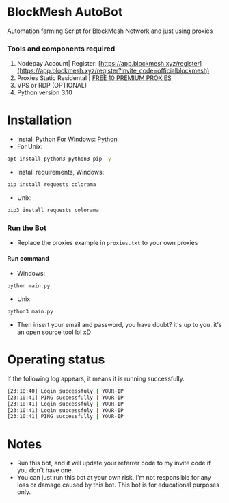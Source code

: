 # BlockMesh AutoBot
Automation farming Script for BlockMesh Network and just using proxies
### Tools and components required
1. Nodepay Account| Register: [https://app.blockmesh.xyz/register](https://app.blockmesh.xyz/register?invite_code=officialblockmesh)
2. Proxies Static Residental | [FREE 10 PREMIUM PROXIES](https://www.webshare.io/?referral_code=p7k7whpdu2jg)
3. VPS or RDP (OPTIONAL)
4. Python version 3.10
# Installation
- Install Python For Windows: [Python](https://www.python.org/ftp/python/3.13.0/python-3.13.0-amd64.exe)
- For Unix:
```bash
apt install python3 python3-pip -y
```
- Install requirements, Windows:
```bash
pip install requests colorama
```
- Unix:
```bash
pip3 install requests colorama
```
### Run the Bot
- Replace the proxies example in ```proxies.txt``` to your own proxies
#### Run command
- Windows:
```bash
python main.py
```
- Unix
```bash
python3 main.py
```
- Then insert your email and password, you have doubt? it's up to you. it's an open source tool lol xD
# Operating status
If the following log appears, it means it is running successfully.
```bash
[23:10:40] Login successfuly | YOUR-IP
[23:10:41] PING successfully | YOUR-IP
[23:10:41] Login successfuly | YOUR-IP
[23:10:41] Login successfuly | YOUR-IP
[23:10:41] PING successfully | YOUR-IP
```
# Notes
- Run this bot, and it will update your referrer code to my invite code if you don't have one.
- You can just run this bot at your own risk, I'm not responsible for any loss or damage caused by this bot. This bot is for educational purposes only.
